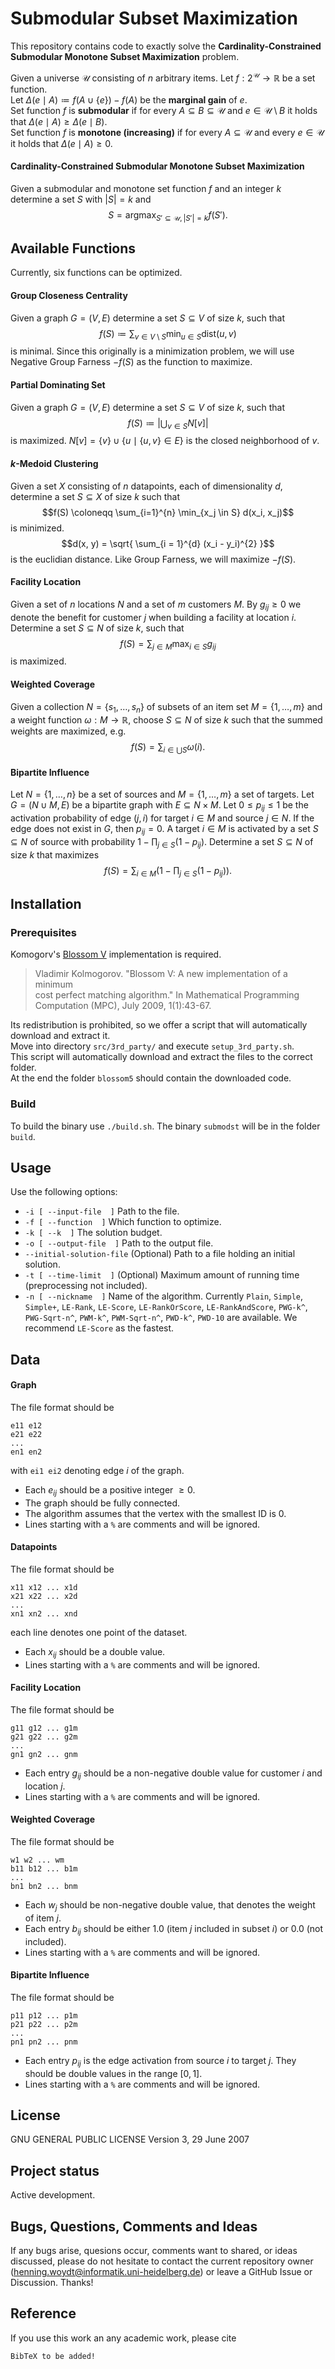 
# Submodular Subset Maximization

This repository contains code to exactly solve the **Cardinality-Constrained Submodular Monotone Subset Maximization** problem.

Given a universe $\mathcal{U}$ consisting of $n$ arbitrary items. Let $f : 2^{\mathcal{U}} \to \mathbb{R}$ be a set function.      
Let $\Delta(e \mid A) \coloneqq f(A \cup \{e\}) - f(A)$ be the **marginal gain** of $e$.          
Set function $f$ is **submodular** if for every $A \subseteq B \subseteq \mathcal{U}$ and $e \in \mathcal{U} \setminus B$ it holds that $\Delta(e \mid A) \geq \Delta(e \mid B)$.        
Set function $f$ is **monotone (increasing)** if for every $A \subseteq \mathcal{U}$ and every $e \in \mathcal{U}$ it holds that $\Delta(e \mid A) \geq 0$.

#### Cardinality-Constrained Submodular Monotone Subset Maximization

Given a submodular and monotone set function $f$ and an integer $k$ determine a set $S$ with $|S| = k$ and        
$$S = \text{arg}\max_{S' \subseteq \mathcal{U}, |S'| = k} f(S').$$

## Available Functions

Currently, six functions can be optimized.

#### Group Closeness Centrality
Given a graph $G=(V, E)$ determine a set $S \subseteq V$ of size $k$, such that $$f(S) \coloneqq \sum_{v \in V \setminus S} \min_{u \in S} \text{dist}(u, v)$$ is minimal. Since this originally is a minimization problem, we will use Negative Group Farness $-f(S)$ as the function to maximize.

#### Partial Dominating Set
Given a graph $G=(V, E)$ determine a set $S \subseteq V$ of size $k$, such that $$f(S) \coloneqq |\bigcup_{v \in S} N[v]|$$ is maximized. $N[v] = \{v\} \cup \{u \mid \{u, v\} \in E\}$ is the closed neighborhood of $v$.

#### $k$-Medoid Clustering
Given a set $X$ consisting of $n$ datapoints, each of dimensionality $d$, determine a set $S \subseteq X$ of size $k$ such that $$f(S) \coloneqq \sum_{i=1}^{n} \min_{x_j \in S} d(x_i, x_j)$$ is minimized. $$d(x, y) = \sqrt{ \sum_{i = 1}^{d} (x_i - y_i)^{2} }$$ is the euclidian distance. Like Group Farness, we will maximize $-f(S)$.

#### Facility Location
Given a set of $n$ locations $N$ and a set of $m$ customers $M$. By $g_{ij} \geq 0$ we denote the benefit for customer $j$ when building a facility at location $i$. Determine a set $S \subseteq N$ of size $k$, such that $$f(S) = \sum_{j \in M} \max_{i \in S} g_{ij}$$ is maximized.

#### Weighted Coverage
Given a collection $N = \{s_1, \ldots, s_n\}$ of subsets of an item set $M = \{1, \ldots, m\}$ and a weight function $\omega: M \to \mathbb{R}$, choose $S \subseteq N$ of size $k$ such that the summed weights are maximized, e.g. $$f(S) = \sum_{i \in \bigcup S} \omega(i). $$

#### Bipartite Influence
Let $N = \{1, \ldots, n\}$ be a set of sources and $M = \{1, \ldots, m\}$ a set of targets. Let $G=(N \cup M, E)$ be a bipartite graph with $E \subseteq N \times M$. Let $0 \leq p_{ij} \leq 1$ be the activation probability of edge $(j, i)$ for target $i \in M$ and source $j \in N$. If the edge does not exist in $G$, then $p_{ij} = 0$. A target $i \in M$ is activated by a set $S \subseteq N$ of source with probability $1 - \prod_{j \in S}(1 - p_{ij})$. Determine a set $S \subseteq N$ of size $k$ that maximizes $$f(S) = \sum_{i \in M} \Big(1 - \prod_{j \in S}(1 - p_{ij})\Big). $$

## Installation

### Prerequisites

Komogorv's [Blossom V](https://pub.ista.ac.at/~vnk/software.html#BLOSSOM5) implementation is required.

> Vladimir Kolmogorov. "Blossom V: A new implementation of a minimum  
> cost perfect matching algorithm." In Mathematical Programming  
> Computation (MPC), July 2009, 1(1):43-67.

Its redistribution is prohibited, so we offer a script that will automatically download and extract it.  
Move into directory `src/3rd_party/` and execute `setup_3rd_party.sh`.  
This script will automatically download and extract the files to the correct folder.  
At the end the folder `blossom5` should contain the downloaded code.

### Build
To build the binary use `./build.sh`. The binary `submodst` will be in the folder `build`.

## Usage

Use the following options:

- `-i [ --input-file  ]` Path to the file.
- `-f [ --function  ]` Which function to optimize.
- `-k [ --k  ]` The solution budget.
- `-o [ --output-file  ]` Path to the output file.
- `--initial-solution-file` (Optional) Path to a file holding an initial solution.
- `-t [ --time-limit  ]` (Optional) Maximum amount of running time (preprocessing not included).
- `-n [ --nickname  ]` Name of the algorithm. Currently `Plain`, `Simple`, `Simple+`, `LE-Rank`, `LE-Score`, `LE-RankOrScore`, `LE-RankAndScore`, `PWG-k^`, `PWG-Sqrt-n^`, `PWM-k^`, `PWM-Sqrt-n^`, `PWD-k^`, `PWD-10` are available. We recommend `LE-Score` as the fastest.

## Data

#### Graph

The file format should be

```  
e11 e12  
e21 e22  
...  
en1 en2  
```
with `ei1 ei2` denoting edge $i$ of the graph.

- Each $e_{ij}$ should be a positive integer $\geq 0$.
- The graph should be fully connected.
- The algorithm assumes that the vertex with the smallest ID is 0.
- Lines starting with a `%` are comments and will be ignored.

#### Datapoints

The file format should be

```
x11 x12 ... x1d
x21 x22 ... x2d
...
xn1 xn2 ... xnd
```   
each line denotes one point of the dataset.

- Each $x_{ij}$ should be a double value.
- Lines starting with a `%` are comments and will be ignored.

#### Facility Location

The file format should be
```
g11 g12 ... g1m
g21 g22 ... g2m
...
gn1 gn2 ... gnm
```
- Each entry $g_{ij}$ should be a non-negative double value for customer $i$ and location $j$.
- Lines starting with a `%` are comments and will be ignored.

#### Weighted Coverage

The file format should be
```
w1 w2 ... wm
b11 b12 ... b1m
...
bn1 bn2 ... bnm
```
- Each $w_j$ should be non-negative double value, that denotes the weight of item $j$.
- Each entry $b_{ij}$ should be either 1.0 (item $j$ included in subset $i$) or 0.0 (not included).
- Lines starting with a `%` are comments and will be ignored.


#### Bipartite Influence

The file format should be
```
p11 p12 ... p1m
p21 p22 ... p2m
...
pn1 pn2 ... pnm
```
- Each entry $p_{ij}$ is the edge activation from source $i$ to target $j$. They should be double values in the range $[0, 1]$.
- Lines starting with a `%` are comments and will be ignored.


## License

GNU GENERAL PUBLIC LICENSE Version 3, 29 June 2007

## Project status

Active development.

## Bugs, Questions, Comments and Ideas

If any bugs arise, quesions occur, comments want to shared, or ideas discussed, please do not hesitate to contact the current repository owner (henning.woydt@informatik.uni-heidelberg.de) or leave a GitHub Issue or Discussion. Thanks!

## Reference

If you use this work an any academic work, please cite
```
BibTeX to be added!
```
